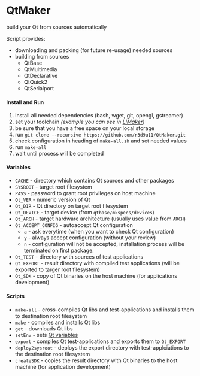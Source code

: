 # QtMaker
build your Qt from sources automatically

Script provides:
* downloading and packing (for future re-usage) needed sources
* building from sources 
  * QtBase
  * QtMultimedia
  * QtDeclarative
  * QtQuick2
  * QtSerialport

#### Install and Run

1. install all needed dependencies (bash, wget, git, opengl, gstreamer)
2. set your toolchain _(example you can see in [LIMaker](https://github.com/r3d9u11/LIMaker/blob/master/03-set_tc`#L1))_
3. be sure that you have a free space on your local storage
4. run `git clone --recursive https://github.com/r3d9u11/QtMaker.git`
5. check configuration in heading of `make-all.sh` and set needed values
6. run `make-all`
7. wait until process will be completed

#### Variables

* `CACHE` - directory which contains Qt sources and other packages
* `SYSROOT` - target root filesystem
* `PASS` - password to grant root privileges on host machine
* `Qt_VER` - numeric version of Qt
* `Qt_DIR` - Qt directory on target root filesystem
* `Qt_DEVICE` - target device (from `qtbase/mkspecs/devices`)
* `Qt_ARCH` - target hardware architecture (usually uses value from `ARCH`)
* `Qt_ACCEPT_CONFIG` - autoaccept Qt configuration
  * `a` - ask everytime (when you want to check Qt configuration)
  * `y` - always accept configuration (without your review)
  * `n` - configuration will not be accepted, installation process will be terminated on first package.
* `Qt_TEST` - directory with sources of test applications
* `Qt_EXPORT` - result directory with compiled test applications (will be exported to targer root filesystem)
* `Qt_SDK` - copy of Qt binaries on the host machine (for applications development)

#### Scripts

* `make-all` - cross-compiles Qt libs and test-applications and installs them to destination root filesystem
* `make` - compiles and installs Qt libs
* `get` - downloads Qt libs
* `setEnv` - sets [Qt variables](#variables)
* `export` - compiles Qt test-applications and exports them to `Qt_EXPORT`
* `deploy2sysroot` - deploys the export directory with test-applciations to the destination root filesystem
* `createSDK` - copies the result directory with Qt binaries to the host machine (for application development)
